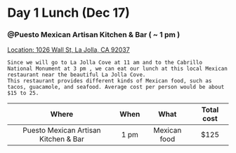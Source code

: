 # Day 1 Lunch (Dec 17)
### @Puesto Mexican Artisan Kitchen & Bar ( ~ 1 pm )

[Location: 1026 Wall St, La Jolla, CA 92037](https://www.google.com/maps/place/Puesto+Mexican+Artisan+Kitchen+%26+Bar/@32.8477206,-117.2734303,15.25z/data=!4m15!1m9!2m8!1srestaurants!3m6!1srestaurants!2zTGEgSm9sbGEgQ292ZSwg5Zyj5Zyw5Lqa5ZOl5Yqg5Yip56aP5bC85Lqa5beeIDkyMDM3!3s0x80dc03fc27adf2ab:0x2440be8d6d58823e!4m2!1d-117.2714263!2d32.8506028!3m4!1s0x0:0x14c8ad92c03aabc7!8m2!3d32.8469304!4d-117.2738358)

	Since we will go to La Jolla Cove at 11 am and to the Cabrillo National Monument at 3 pm , we can eat our lunch at this local Mexican restaurant near the beautiful La Jolla Cove. 
	This restaurant provides different kinds of Mexican food, such as tacos, guacamole, and seafood. Average cost per person would be about $15 to 25. 


|Where                               |When|What        |Total cost|
|:----------------------------------:|:--:|:----------:|:--------:|
|Puesto Mexican Artisan Kitchen & Bar|1 pm|Mexican food|   $125   |
